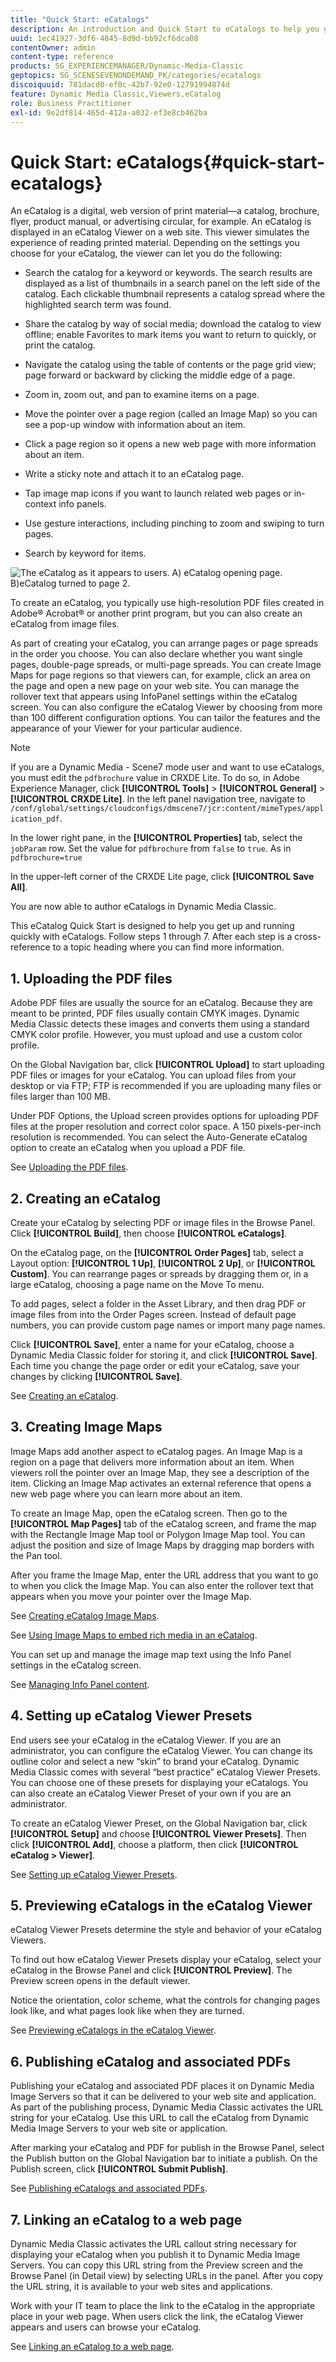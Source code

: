 ```yaml
---
title: "Quick Start: eCatalogs"
description: An introduction and Quick Start to eCatalogs to help you get up and running quickly with eCatalog techniques.
uuid: 1ec41927-3df6-4845-8d9d-bb92cf6dca08
contentOwner: admin
content-type: reference
products: SG_EXPERIENCEMANAGER/Dynamic-Media-Classic
geptopics: SG_SCENESEVENONDEMAND_PK/categories/ecatalogs
discoiquuid: 781dacd0-ef0c-42b7-92e0-12791994874d
feature: Dynamic Media Classic,Viewers,eCatalog
role: Business Practitioner
exl-id: 9e2df814-465d-412a-a032-ef3e8cb462ba
---
```

# Quick Start: eCatalogs{#quick-start-ecatalogs}

An eCatalog is a digital, web version of print material—a catalog, brochure, flyer, product manual, or advertising circular, for example. An eCatalog is displayed in an eCatalog Viewer on a web site. This viewer simulates the experience of reading printed material. Depending on the settings you choose for your eCatalog, the viewer can let you do the following:

* Search the catalog for a keyword or keywords. The search results are displayed as a list of thumbnails in a search panel on the left side of the catalog. Each clickable thumbnail represents a catalog spread where the highlighted search term was found.

* Share the catalog by way of social media; download the catalog to view offline; enable Favorites to mark items you want to return to quickly, or print the catalog.
* Navigate the catalog using the table of contents or the page grid view; page forward or backward by clicking the middle edge of a page.
* Zoom in, zoom out, and pan to examine items on a page.
* Move the pointer over a page region (called an Image Map) so you can see a pop-up window with information about an item.
* Click a page region so it opens a new web page with more information about an item.
* Write a sticky note and attach it to an eCatalog page.
* Tap image map icons if you want to launch related web pages or in-context info panels.
* Use gesture interactions, including pinching to zoom and swiping to turn pages.
* Search by keyword for items.

![The eCatalog as it appears to users. A) eCatalog opening page. B)eCatalog turned to page 2.](/help/assets/ec_cat_viewer_popup.png)

To create an eCatalog, you typically use high-resolution PDF files created in Adobe® Acrobat® or another print program, but you can also create an eCatalog from image files.

As part of creating your eCatalog, you can arrange pages or page spreads in the order you choose. You can also declare whether you want single pages, double-page spreads, or multi-page spreads. You can create Image Maps for page regions so that viewers can, for example, click an area on the page and open a new page on your web site. You can manage the rollover text that appears using InfoPanel settings within the eCatalog screen. You can also configure the eCatalog Viewer by choosing from more than 100 different configuration options. You can tailor the features and the appearance of your Viewer for your particular audience.

>[!NOTE]
>
>If you are a Dynamic Media - Scene7 mode user and want to use eCatalogs, you must edit the `pdfbrochure` value in CRXDE Lite. To do so, in Adobe Experience Manager, click **[!UICONTROL Tools]** > **[!UICONTROL General]** > **[!UICONTROL CRXDE Lite]**. In the left panel navigation tree, navigate to `/conf/global/settings/cloudconfigs/dmscene7/jcr:content/mimeTypes/application_pdf`.
>
>In the lower right pane, in the **[!UICONTROL Properties]** tab, select the `jobParam` row. Set the value for `pdfbrochure` from `false` to `true`. As in `pdfbrochure=true`
>
>In the upper-left corner of the CRXDE Lite page, click **[!UICONTROL Save All]**.
>
>You are now able to author eCatalogs in Dynamic Media Classic.

This eCatalog Quick Start is designed to help you get up and running quickly with eCatalogs. Follow steps 1 through 7. After each step is a cross-reference to a topic heading where you can find more information.

## 1. Uploading the PDF files

Adobe PDF files are usually the source for an eCatalog. Because they are meant to be printed, PDF files usually contain CMYK images. Dynamic Media Classic detects these images and converts them using a standard CMYK color profile. However, you must upload and use a custom color profile.

On the Global Navigation bar, click **[!UICONTROL Upload]** to start uploading PDF files or images for your eCatalog. You can upload files from your desktop or via FTP; FTP is recommended if you are uploading many files or files larger than 100 MB.

Under PDF Options, the Upload screen provides options for uploading PDF files at the proper resolution and correct color space. A 150 pixels-per-inch resolution is recommended. You can select the Auto-Generate eCatalog option to create an eCatalog when you upload a PDF file.

See [Uploading the PDF files](uploading-pdf-files.md#uploading_the_pdf_files).

## 2. Creating an eCatalog

Create your eCatalog by selecting PDF or image files in the Browse Panel. Click **[!UICONTROL Build]**, then choose **[!UICONTROL eCatalogs]**.

On the eCatalog page, on the **[!UICONTROL Order Pages]** tab, select a Layout option: **[!UICONTROL 1 Up]**, **[!UICONTROL 2 Up]**, or **[!UICONTROL Custom]**. You can rearrange pages or spreads by dragging them or, in a large eCatalog, choosing a page name on the Move To menu.

To add pages, select a folder in the Asset Library, and then drag PDF or image files from into the Order Pages screen. Instead of default page numbers, you can provide custom page names or import many page names.

Click **[!UICONTROL Save]**, enter a name for your eCatalog, choose a Dynamic Media Classic folder for storing it, and click **[!UICONTROL Save]**. Each time you change the page order or edit your eCatalog, save your changes by clicking **[!UICONTROL Save]**.

See [Creating an eCatalog](creating-ecatalog.md).

## 3. Creating Image Maps

Image Maps add another aspect to eCatalog pages. An Image Map is a region on a page that delivers more information about an item. When viewers roll the pointer over an Image Map, they see a description of the item. Clicking an Image Map activates an external reference that opens a new web page where you can learn more about an item.

To create an Image Map, open the eCatalog screen. Then go to the **[!UICONTROL Map Pages]** tab of the eCatalog screen, and frame the map with the Rectangle Image Map tool or Polygon Image Map tool. You can adjust the position and size of Image Maps by dragging map borders with the Pan tool.

After you frame the Image Map, enter the URL address that you want to go to when you click the Image Map. You can also enter the rollover text that appears when you move your pointer over the Image Map.

See [Creating eCatalog Image Maps](creating-ecatalog-image-maps.md#creating-ecatalog-image-maps).

See [Using Image Maps to embed rich media in an eCatalog](creating-ecatalog-image-maps.md#embedding-rich-media-in-an-ecatalog).

You can set up and manage the image map text using the Info Panel settings in the eCatalog screen.

See [Managing Info Panel content](info-panel-content.md#managing-info-panel-content).

## 4. Setting up eCatalog Viewer Presets

End users see your eCatalog in the eCatalog Viewer. If you are an administrator, you can configure the eCatalog Viewer. You can change its outline color and select a new “skin” to brand your eCatalog. Dynamic Media Classic comes with several “best practice” eCatalog Viewer Presets. You can choose one of these presets for displaying your eCatalogs. You can also create an eCatalog Viewer Preset of your own if you are an administrator.

To create an eCatalog Viewer Preset, on the Global Navigation bar, click **[!UICONTROL Setup]** and choose **[!UICONTROL Viewer Presets]**. Then click **[!UICONTROL Add]**, choose a platform, then click **[!UICONTROL eCatalog > Viewer]**.

See [Setting up eCatalog Viewer Presets](setting-ecatalog-viewer-presets.md#setting-up-ecatalog-viewer-presets).

## 5. Previewing eCatalogs in the eCatalog Viewer

eCatalog Viewer Presets determine the style and behavior of your eCatalog Viewers.

To find out how eCatalog Viewer Presets display your eCatalog, select your eCatalog in the Browse Panel and click **[!UICONTROL Preview]**. The Preview screen opens in the default viewer.

Notice the orientation, color scheme, what the controls for changing pages look like, and what pages look like when they are turned.

See [Previewing eCatalogs in the eCatalog Viewer](previewing-ecatalogs-ecatalog-viewer.md#previewing-ecatalogs-in-the-ecatalog-viewer).

## 6. Publishing eCatalog and associated PDFs

Publishing your eCatalog and associated PDF places it on Dynamic Media Image Servers so that it can be delivered to your web site and application. As part of the publishing process, Dynamic Media Classic activates the URL string for your eCatalog. Use this URL to call the eCatalog from Dynamic Media Image Servers to your web site or application.

After marking your eCatalog and PDF for publish in the Browse Panel, select the Publish button on the Global Navigation bar to initiate a publish. On the Publish screen, click **[!UICONTROL Submit Publish]**.

See [Publishing eCatalogs and associated PDFs](publishing-ecatalogs-associated-pdfs.md#publishing-ecatalogs-and-associated-pdfs).

## 7. Linking an eCatalog to a web page

Dynamic Media Classic activates the URL callout string necessary for displaying your eCatalog when you publish it to Dynamic Media Image Servers. You can copy this URL string from the Preview screen and the Browse Panel (in Detail view) by selecting URLs in the panel. After you copy the URL string, it is available to your web sites and applications.

Work with your IT team to place the link to the eCatalog in the appropriate place in your web page. When users click the link, the eCatalog Viewer appears and users can browse your eCatalog.

See [Linking an eCatalog to a web page](linking-ecatalog-web-page.md#linking-an-ecatalog-to-a-web-page).
